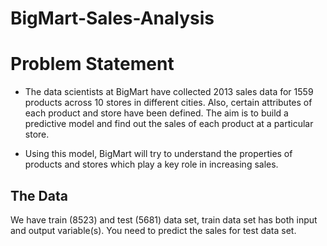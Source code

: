 # BigMart-Sales-Analysis

# Problem Statement

- The data scientists at BigMart have collected 2013 sales data for 1559 products across 10 stores in different cities. Also, certain attributes of each product and store have been defined. The aim is to build a predictive model and find out the sales of each product at a particular store.

- Using this model, BigMart will try to understand the properties of products and stores which play a key role in increasing sales.

## The Data
We have train (8523) and test (5681) data set, train data set has both input and output variable(s). You need to predict the sales for test data set.
